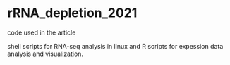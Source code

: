 # rRNA_depletion_2021
code used in the article

shell scripts for RNA-seq analysis in linux and R scripts for expession data analysis and visualization.

